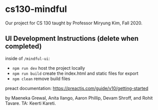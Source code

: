 # cs130-mindful
Our project for CS 130 taught by Professor Miryung Kim, Fall 2020.

## UI Development Instructions (delete when completed)
inside of `/mindful-ui`:

 - `npm run dev` host the project locally
 - `npm run build` create the index.html and static files for export
 - `npm clean` remove build files

preact documentation: https://preactjs.com/guide/v10/getting-started

by Maeneka Grewal, Anita Ilango, Aaron Phillip, Devam Shroff, and Rohit Tavare. 
TA: Keerti Kareti.
